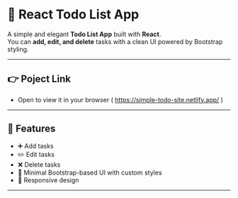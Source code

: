 # 📝 React Todo List App

A simple and elegant **Todo List App** built with **React**.  
You can **add, edit, and delete** tasks with a clean UI powered by Bootstrap styling.

---
## 👉 Poject Link

- Open to view it in your browser ( https://simple-todo-site.netlify.app/ )
---

## 🚀 Features
- ➕ Add tasks  
- ✏️ Edit tasks  
- ❌ Delete tasks  
- 🎨 Minimal Bootstrap-based UI with custom styles  
- 📱 Responsive design  

---
